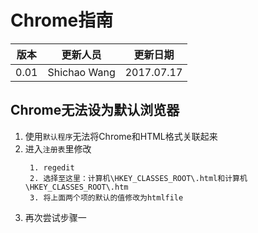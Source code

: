 # Chrome指南

|版本|更新人员|更新日期|
|---|-------|-------|
|0.01|Shichao Wang|2017.07.17|

## Chrome无法设为默认浏览器
1. 使用`默认程序`无法将Chrome和HTML格式关联起来
2. 进入`注册表`里修改
   ```` regedit
    1. regedit
    2. 选择至这里：计算机\HKEY_CLASSES_ROOT\.html和计算机\HKEY_CLASSES_ROOT\.htm
    3. 将上面两个项的默认的值修改为htmlfile
   ````
3. 再次尝试步骤一
